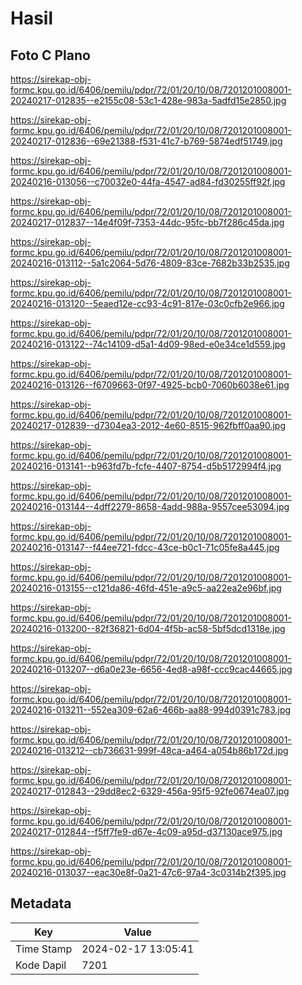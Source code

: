 # Hasil

## Foto C Plano

https://sirekap-obj-formc.kpu.go.id/6406/pemilu/pdpr/72/01/20/10/08/7201201008001-20240217-012835--e2155c08-53c1-428e-983a-5adfd15e2850.jpg

https://sirekap-obj-formc.kpu.go.id/6406/pemilu/pdpr/72/01/20/10/08/7201201008001-20240217-012836--69e21388-f531-41c7-b769-5874edf51749.jpg

https://sirekap-obj-formc.kpu.go.id/6406/pemilu/pdpr/72/01/20/10/08/7201201008001-20240216-013056--c70032e0-44fa-4547-ad84-fd30255ff92f.jpg

https://sirekap-obj-formc.kpu.go.id/6406/pemilu/pdpr/72/01/20/10/08/7201201008001-20240217-012837--14e4f09f-7353-44dc-95fc-bb7f286c45da.jpg

https://sirekap-obj-formc.kpu.go.id/6406/pemilu/pdpr/72/01/20/10/08/7201201008001-20240216-013112--5a1c2064-5d76-4809-83ce-7682b33b2535.jpg

https://sirekap-obj-formc.kpu.go.id/6406/pemilu/pdpr/72/01/20/10/08/7201201008001-20240216-013120--5eaed12e-cc93-4c91-817e-03c0cfb2e966.jpg

https://sirekap-obj-formc.kpu.go.id/6406/pemilu/pdpr/72/01/20/10/08/7201201008001-20240216-013122--74c14109-d5a1-4d09-98ed-e0e34ce1d559.jpg

https://sirekap-obj-formc.kpu.go.id/6406/pemilu/pdpr/72/01/20/10/08/7201201008001-20240216-013126--f6709663-0f97-4925-bcb0-7060b6038e61.jpg

https://sirekap-obj-formc.kpu.go.id/6406/pemilu/pdpr/72/01/20/10/08/7201201008001-20240217-012839--d7304ea3-2012-4e60-8515-962fbff0aa90.jpg

https://sirekap-obj-formc.kpu.go.id/6406/pemilu/pdpr/72/01/20/10/08/7201201008001-20240216-013141--b963fd7b-fcfe-4407-8754-d5b5172994f4.jpg

https://sirekap-obj-formc.kpu.go.id/6406/pemilu/pdpr/72/01/20/10/08/7201201008001-20240216-013144--4dff2279-8658-4add-988a-9557cee53094.jpg

https://sirekap-obj-formc.kpu.go.id/6406/pemilu/pdpr/72/01/20/10/08/7201201008001-20240216-013147--f44ee721-fdcc-43ce-b0c1-71c05fe8a445.jpg

https://sirekap-obj-formc.kpu.go.id/6406/pemilu/pdpr/72/01/20/10/08/7201201008001-20240216-013155--c121da86-46fd-451e-a9c5-aa22ea2e96bf.jpg

https://sirekap-obj-formc.kpu.go.id/6406/pemilu/pdpr/72/01/20/10/08/7201201008001-20240216-013200--82f36821-6d04-4f5b-ac58-5bf5dcd1318e.jpg

https://sirekap-obj-formc.kpu.go.id/6406/pemilu/pdpr/72/01/20/10/08/7201201008001-20240216-013207--d6a0e23e-6656-4ed8-a98f-ccc9cac44665.jpg

https://sirekap-obj-formc.kpu.go.id/6406/pemilu/pdpr/72/01/20/10/08/7201201008001-20240216-013211--552ea309-62a6-466b-aa88-994d0391c783.jpg

https://sirekap-obj-formc.kpu.go.id/6406/pemilu/pdpr/72/01/20/10/08/7201201008001-20240216-013212--cb736631-999f-48ca-a464-a054b86b172d.jpg

https://sirekap-obj-formc.kpu.go.id/6406/pemilu/pdpr/72/01/20/10/08/7201201008001-20240217-012843--29dd8ec2-6329-456a-95f5-92fe0674ea07.jpg

https://sirekap-obj-formc.kpu.go.id/6406/pemilu/pdpr/72/01/20/10/08/7201201008001-20240217-012844--f5ff7fe9-d67e-4c09-a95d-d37130ace975.jpg

https://sirekap-obj-formc.kpu.go.id/6406/pemilu/pdpr/72/01/20/10/08/7201201008001-20240216-013037--eac30e8f-0a21-47c6-97a4-3c0314b2f395.jpg


## Metadata

| Key        | Value               |
| ---------- | ------------------- |
| Time Stamp | 2024-02-17 13:05:41 |
| Kode Dapil | 7201                |



